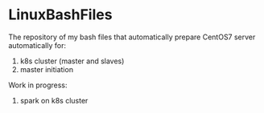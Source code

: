 # LinuxBashFiles
The repository of my bash files that automatically prepare CentOS7 server automatically for:
1. k8s cluster (master and slaves)
2. master initiation

Work in progress:
1. spark on k8s cluster
